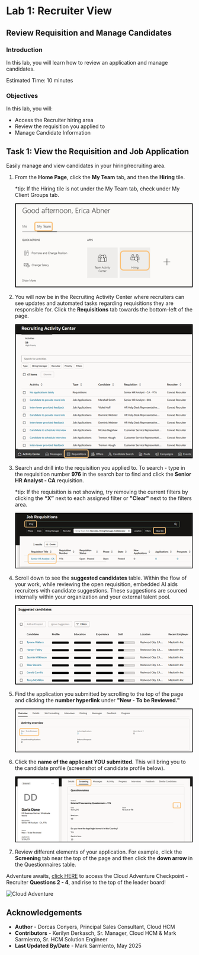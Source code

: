 # Lab 1: Recruiter View

## Review Requisition and Manage Candidates

### Introduction

In this lab, you will learn how to review an application and manage candidates.

Estimated Time: 10 minutes

### Objectives

In this lab, you will:
* Access the Recruiter hiring area
* Review the requisition you applied to
* Manage Candidate Information

## Task 1: View the Requisition and Job Application
Easily manage and view candidates in your hiring/recruiting area.

1.  From the **Home Page**, click the **My Team** tab, and then the **Hiring** tile. 
    
    *tip: If the Hiring tile is not under the My Team tab, check under My Client Groups tab. 
    
    ![Home Page](images/recruiter-my-client-groups.png)

2. You will now be in the Recruiting Activity Center where recruiters can see updates and automated tasks regarding requisitions they are responsible for. Click the **Requisitions** tab towards the bottom-left of the page. 

    ![Recruiting Acvtivity Center](images/recruiter-activity-center.png)

3. Search and drill into the requisition you applied to. To search - type in the requisition number **976** in the search bar to find and click the **Senior HR Analyst - CA** requisition. 
    
    *tip: If the requisition is not showing, try removing the current filters by clicking the **“X”** next to each assigned filter or **"Clear"** next to the filters area.

    ![Requisition List](images/recruiter-requisition-list.png)

4. Scroll down to see the **suggested candidates** table. Within the flow of your work, while reviewing the open requisition, embedded AI aids recruiters with candidate suggestions. These suggestions are sourced internally within your organization and your external talent pool. 

    ![Suggested Candidates](images/recruiter-suggested-candidates.png)
    
5. Find the application you submitted by scrolling to the top of the page and clicking the **number hyperlink** under **"New - To be Reviewed."**

    ![Applicant Overview](images/recruiter-applicant-overview.png)

6. Click the **name of the applicant YOU submitted.** This will bring you to the candidate profile (screenshot of candidate profile below).

    ![Candidate Profile](images/recruiter-candidate-profile.png)  

7. Review different elements of your application. For example, click the **Screening** tab near the top of the page and then click the **down arrow** in the Questionnaires table.  
 
Adventure awaits, [click HERE](http://apex.oracle.com/pls/apex/f?p=159406:LOGIN_TEAM:::::CC:HCMCLOUDADVENTURE) to access the Cloud Adventure Checkpoint - Recruiter **Questions 2 - 4**, and rise to the top of the leader board!

![Cloud Adventure](images/cloud-adventure-checkpoint-image.png)
   
## Acknowledgements
* **Author** - Dorcas Conyers, Principal Sales Consultant, Cloud HCM
* **Contributors** -  Kerilyn Derkasch, Sr. Manager, Cloud HCM & Mark Sarmiento, Sr. HCM Solution Engineer
* **Last Updated By/Date** - Mark Sarmiento, May 2025

